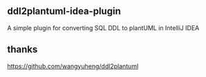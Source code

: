 ## ddl2plantuml-idea-plugin

A simple plugin for converting SQL DDL to plantUML in IntelliJ IDEA

## thanks

https://github.com/wangyuheng/ddl2plantuml
